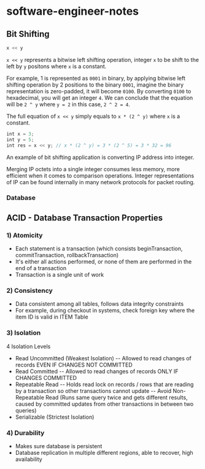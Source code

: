 # software-engineer-notes

## Bit Shifting
```mjs
x << y
```
`x << y` represents a bitwise left shifting operation, integer `x` to be shift to the left by `y` positons where `x` is a constant.

For example, 1 is represented as `0001` in binary, by applying bitwise left shifting operation by 2 positions to the binary `0001`, imagine the binary representation is zero-padded, it will become `0100`. By converting `0100` to hexadecimal, you will get an integer `4`.  We can conclude that the equation will be `2 ^ y` where `y = 2` in this case, `2 ^ 2 = 4`.

The full equation of `x << y` simply equals to `x * (2 ^ y)` where `x` is a constant.

```mjs
int x = 3;
int y = 5;
int res = x << y; // x * (2 ^ y) = 3 * (2 ^ 5) = 3 * 32 = 96
```

An example of bit shifting application is converting IP address into integer.

Merging IP octets into a single integer consumes less memory, more efficient when it comes to comparison operations. Integer representations of IP can be found internally in many network protocols for packet routing.

### Database
## ACID - Database Transaction Properties

### 1) Atomicity
- Each statement is a transaction (which consists beginTransaction, commitTransaction, rollbackTransaction)
- It's either all actions performed, or none of them are performed in the end of a transaction
- Transaction is a single unit of work
### 2) Consistency
- Data consistent among all tables, follows data integrity constraints
- For example, during checkout in systems, check foreign key where the item ID is valid in ITEM Table
### 3) Isolation
4 Isolation Levels
- Read Uncommitted (Weakest Isolation)
-- Allowed to read changes of records EVEN IF CHANGES NOT COMMITTED
- Read Committed
-- Allowed to read changes of records ONLY IF CHANGES COMMITTED
- Repeatable Read
-- Holds read lock on records / rows that are reading by a transaction so other transactions cannot update
-- Avoid Non-Repeatable Read (Runs same query twice and gets different results, caused by committed updates from other transactions in between two queries)
- Serializable (Strictest Isolation)
### 4) Durability
- Makes sure database is persistent
- Database replication in multiple different regions, able to recover, high availability
